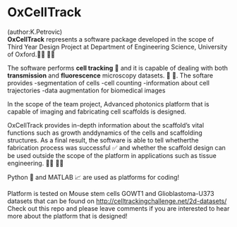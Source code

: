 # OxCellTrack
(author:K.Petrovic)\
**OxCellTrack** represents a software package developed in the scope of Third Year Design Project at Department of Engineering Science, University of Oxford.:woman_student: :man_student:

The software performs **cell tracking** :dna: and it is capable of dealing with both **transmission** and **fluorescence** microscopy datasets. :microscope: :raised_hands:. The softare provides
-segmentation of cells
-cell counting
-information about cell trajectories
-data augmentation for biomedical images

In the scope of the team project, Advanced photonics platform that is capable of imaging and fabricating cell scaffolds is designed.

OxCellTrack provides in-depth information about the scaffold’s vital functions such as growth anddynamics of the cells and scaffolding structures.  As a final result, the software is able to tell whetherthe fabrication process was successful :white_check_mark: and whether the scaffold design can be used outside the scope of the platform in applications such as tissue engineering. :woman_health_worker: :man_health_worker:

Python :snake: and MATLAB :chart_with_upwards_trend: are used as platforms for coding!

Platform is tested on Mouse stem cells GOWT1 and Glioblastoma-U373 datasets that can be found on http://celltrackingchallenge.net/2d-datasets/ 
Check out this repo and please leave comments if you are interested to hear more about the platform that is designed!
